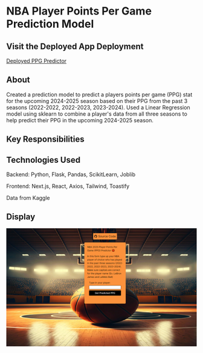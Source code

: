 # NBA Player Points Per Game Prediction Model

## Visit the Deployed App Deployment

[Deployed PPG Predictor](https://nba2025ppg-predictior.vercel.app/)

## About

Created a prediction model to predict a players points per game
(PPG) stat for the upcoming 2024-2025 season based on their PPG from the past 3 seasons (2022-2022, 2022-2023, 2023-2024).
Used a Linear Regression model using sklearn to combine a player's data from all three seasons to help predict their PPG in the upcoming 2024-2025 season.

## Key Responsibilities

## Technologies Used

Backend: Python, Flask, Pandas, ScikitLearn, Joblib

Frontend: Next.js, React, Axios, Tailwind, Toastify

Data from Kaggle

## Display

![main display image](image.png)
